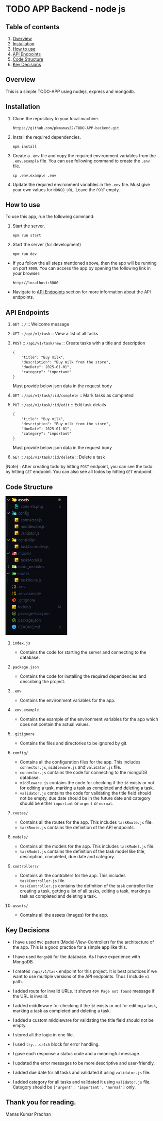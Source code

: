 # TODO APP Backend - node js

## Table of contents

1. [Overview](#overview)
2. [Installation](#installation)
3. [How to use](#how-to-use)
4. [API Endpoints](#api-endpoints)
5. [Code Structure](#code-structure)
6. [Key Decisions](#key-decisions)

## Overview

This is a simple TODO-APP using nodejs, express and mongodb.

## Installation

1. Clone the repository to your local machine.
   ```
   https://github.com/pkmanas22/TODO-APP-backend.git
   ```
2. Install the required dependencies.
   ```
   npm install
   ```
3. Create a `.env` file and copy the required environment variables from the `.env.example` file. You can use following command to create the `.env` file.
   ```
   cp .env.example .env
   ```
4. Update the required environment variables in the `.env` file. Must give your own values for `MONGO_URL`. Leave the `PORT` empty.

## How to use

To use this app, run the following command:

1. Start the server.
   ```
   npm run start
   ```
2. Start the server (for development)
   ```
   npm run dev
   ```

- If you follow the all steps mentioned above, then the app will be running on port `8000`. You can access the app by opening the following link in your browser:

  ```
  http://localhost:8000
  ```

- Navigate to [API Endpoints](#api-endpoints) section for more information about the API endpoints.

## API Endpoints

1. `GET` :: `/` :: Welcome message
2. `GET` :: `/api/v1/task` :: View a list of all tasks
3. `POST` :: `/api/v1/task/new` :: Create tasks with a title and description
   ```
   {
       "title": "Buy milk",
       "description": "Buy milk from the store",
       "dueDate": 2025-01-01",
       "category": "important"
   }
   ```
   Must provide below json data in the request body
4. `GET` :: `/api/v1/task/:id/complete` :: Mark tasks as completed
5. `PUT` :: `/api/v1/task/:id/edit` :: Edit task details

   ```
   {
       "title": "Buy milk",
       "description": "Buy milk from the store",
       "dueDate": 2025-01-01",
       "category": "important"
   }
   ```

   Must provide below json data in the request body

6. `GET` :: `/api/v1/task/:id/delete` :: Delete a task

[Note] : After creating todo by hitting `POST` endpoint, you can see the todo by hitting `GET` endpoint. You can also see all todos by hitting `GET` endpoint.

## Code Structure

![Code Structure Screenshot](./assets/code-str.png)

1. `index.js`

   - Contains the code for starting the server and connecting to the database.

2. `package.json`

   - Contains the code for installing the required dependencies and describing the project.

3. `.env`

   - Contains the environment variables for the app.

4. `.env.example`

   - Contains the example of the environment variables for the app which does not contain the actual values.

5. `.gitignore`
   - Contains the files and directories to be ignored by git.
6. `config/`

   - Contains all the configuration files for the app. This includes `connector.js`, `middleware.js` and `validator.js` file.
   - `connector.js` contains the code for connecting to the mongoDB database.
   - `middleware.js` contains the code for checking if the `id` exists or not for editing a task, marking a task as completed and deleting a task.
   - `validator.js` contains the code for validating the title field should not be empty, due date should be in the future date and category should be either `important` or `urgent` or `normal`.

7. `routes/`

   - Contains all the routes for the app. This includes `taskRoute.js` file.
   - `taskRoute.js` contains the definition of the API endpoints.

8. `models/`

   - Contains all the models for the app. This includes `taskModel.js` file.
   - `taskModel.js` contains the definition of the task model like title, description, completed, due date and category.

9. `controllers/`

   - Contains all the controllers for the app. This includes `taskController.js` file.
   - `taskController.js` contains the definition of the task controller like creating a task, getting a list of all tasks, editing a task, marking a task as completed and deleting a task.

10. `assets/`
    - Contains all the assets (images) for the app.

## Key Decisions

- I have used `MVC` pattern (Model-View-Controller) for the architecture of the app. This is a good practice for a simple app like this.

- I have used `MongoDB` for the database. As I have experience with MongoDB.

- I created `/api/v1/task` endpoint for this project. It is best practices if we want to use multiple versions of the API endpoints. Thus I include `v1` path.

- I added route for invalid URLs. It shows `404 Page not found` message if the URL is invalid.

- I added middleware for checking if the `id` exists or not for editing a task, marking a task as completed and deleting a task.

- I added a custom middleware for validating the title field should not be empty.

- I stored all the logic in one file.

- I used `try...catch` block for error handling.

- I gave each response a status code and a meaningful message.

- I updated the error messages to be more descriptive and user-friendly.

- I added due date for all tasks and validated it using `validator.js` file.

- I added category for all tasks and validated it using `validator.js` file. Category should be `['urgent', 'important', 'normal']` only.

## Thank you for reading.

Manas Kumar Pradhan
